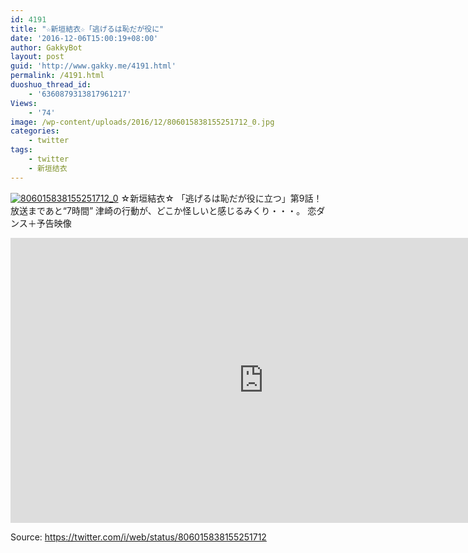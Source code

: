 ```yaml
---
id: 4191
title: "☆新垣結衣☆「逃げるは恥だが役に"
date: '2016-12-06T15:00:19+08:00'
author: GakkyBot
layout: post
guid: 'http://www.gakky.me/4191.html'
permalink: /4191.html
duoshuo_thread_id:
    - '6360879313817961217'
Views:
    - '74'
image: /wp-content/uploads/2016/12/806015838155251712_0.jpg
categories:
    - twitter
tags:
    - twitter
    - 新垣结衣
---
```


[![806015838155251712_0](http://www.yui-aragaki.org/wp-content/uploads/2016/12/806015838155251712_0.jpg)](http://www.yui-aragaki.org/wp-content/uploads/2016/12/806015838155251712_0.jpg)
☆新垣結衣☆
「逃げるは恥だが役に立つ」第9話！
放送まであと“7時間”
津崎の行動が、どこか怪しいと感じるみくり・・・。
恋ダンス＋予告映像
<iframe allowfullscreen="" frameborder="0" height="456" loading="lazy" src="https://www.youtube.com/embed/loDSHuiaR2A?feature=oembed" width="810"></iframe>

Source: <https://twitter.com/i/web/status/806015838155251712>
